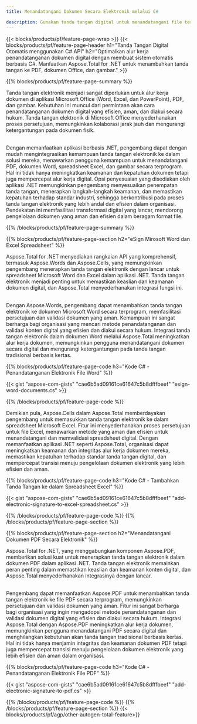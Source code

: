 ```yaml
---
title: Menandatangani Dokumen Secara Elektronik melalui C# 

description: Gunakan tanda tangan digital untuk menandatangani file termasuk Microsoft Word, Excel, PowerPoint, PDF, dan Gambar melalui aplikasi C# Anda. Tambahkan tanda tangan elektronik online melalui aplikasi.
---
```


{{< blocks/products/pf/feature-page-wrap >}}
{{< blocks/products/pf/feature-page-header h1="Tanda Tangan Digital Otomatis menggunakan C# API" h2="Optimalkan alur kerja penandatanganan dokumen digital dengan membuat sistem otomatis berbasis C#. Manfaatkan Aspose.Total for .NET untuk menambahkan tanda tangan ke PDF, dokumen Office, dan gambar." >}}

{{% blocks/products/pf/feature-page-summary %}}

Tanda tangan elektronik menjadi sangat diperlukan untuk alur kerja dokumen di aplikasi Microsoft Office (Word, Excel, dan PowerPoint), PDF, dan gambar. Kebutuhan ini muncul dari permintaan akan cara penandatanganan dokumen digital yang efisien, aman, dan diakui secara hukum. Tanda tangan elektronik di Microsoft Office menyederhanakan proses persetujuan, memungkinkan kolaborasi jarak jauh dan mengurangi ketergantungan pada dokumen fisik. <br /><br />

Dengan memanfaatkan aplikasi berbasis .NET, pengembang dapat dengan mudah mengintegrasikan kemampuan tanda tangan elektronik ke dalam solusi mereka, menawarkan pengguna kemampuan untuk menandatangani PDF, dokumen Word, spreadsheet Excel, dan gambar secara terprogram. Hal ini tidak hanya meningkatkan keamanan dan kepatuhan dokumen tetapi juga mempercepat alur kerja digital. Opsi penyesuaian yang disediakan oleh aplikasi .NET memungkinkan pengembang menyesuaikan penempatan tanda tangan, menerapkan langkah-langkah keamanan, dan memastikan kepatuhan terhadap standar industri, sehingga berkontribusi pada proses tanda tangan elektronik yang lebih andal dan efisien dalam organisasi. Pendekatan ini memfasilitasi transformasi digital yang lancar, mendorong pengelolaan dokumen yang aman dan efisien dalam beragam format file. 

{{% /blocks/products/pf/feature-page-summary  %}}

{{% blocks/products/pf/feature-page-section  h2="eSign Mirosoft Word dan Excel Spreadsheet" %}}

Aspose.Total for .NET menyediakan rangkaian API yang komprehensif, termasuk Aspose.Words dan Aspose.Cells, yang memungkinkan pengembang menerapkan tanda tangan elektronik dengan lancar untuk spreadsheet Microsoft Word dan Excel dalam aplikasi .NET. Tanda tangan elektronik menjadi penting untuk memastikan keaslian dan keamanan dokumen digital, dan Aspose.Total menyederhanakan integrasi fungsi ini.<br /><br />

Dengan Aspose.Words, pengembang dapat menambahkan tanda tangan elektronik ke dokumen Microsoft Word secara terprogram, memfasilitasi persetujuan dan validasi dokumen yang aman. Kemampuan ini sangat berharga bagi organisasi yang mencari metode penandatanganan dan validasi konten digital yang efisien dan diakui secara hukum. Integrasi tanda tangan elektronik dalam dokumen Word melalui Aspose.Total meningkatkan alur kerja dokumen, memungkinkan pengguna menandatangani dokumen secara digital dan mengurangi ketergantungan pada tanda tangan tradisional berbasis kertas.

{{% blocks/products/pf/feature-page-code h3="Kode C# - Penandatanganan Elektronik File Word" %}}

{{< gist "aspose-com-gists" "cae6b5ad09161ce61647c5b8dfffbeef" "esign-word-documents.cs" >}}

{{% /blocks/products/pf/feature-page-code  %}}

Demikian pula, Aspose.Cells dalam Aspose.Total memberdayakan pengembang untuk memasukkan tanda tangan elektronik ke dalam spreadsheet Microsoft Excel. Fitur ini menyederhanakan proses persetujuan untuk file Excel, menawarkan metode yang aman dan efisien untuk menandatangani dan memvalidasi spreadsheet digital. Dengan memanfaatkan aplikasi .NET seperti Aspose.Total, organisasi dapat meningkatkan keamanan dan integritas alur kerja dokumen mereka, memastikan kepatuhan terhadap standar tanda tangan digital, dan mempercepat transisi menuju pengelolaan dokumen elektronik yang lebih efisien dan aman.


{{% blocks/products/pf/feature-page-code h3="Kode C# - Tambahkan Tanda Tangan ke dalam Spreadsheet Excel" %}}

{{< gist "aspose-com-gists" "cae6b5ad09161ce61647c5b8dfffbeef" "add-electronic-signature-to-excel-spreadsheet.cs" >}}

{{% /blocks/products/pf/feature-page-code  %}}
{{% /blocks/products/pf/feature-page-section %}}

{{% blocks/products/pf/feature-page-section  h2="Menandatangani Dokumen PDF Secara Elektronik" %}}

Aspose.Total for .NET, yang menggabungkan komponen Aspose.PDF, memberikan solusi kuat untuk menerapkan tanda tangan elektronik dalam dokumen PDF dalam aplikasi .NET. Tanda tangan elektronik memainkan peran penting dalam memastikan keaslian dan keamanan konten digital, dan Aspose.Total menyederhanakan integrasinya dengan lancar.<br /><br />

Pengembang dapat memanfaatkan Aspose.PDF untuk menambahkan tanda tangan elektronik ke file PDF secara terprogram, memungkinkan persetujuan dan validasi dokumen yang aman. Fitur ini sangat berharga bagi organisasi yang ingin mengadopsi metode penandatanganan dan validasi dokumen digital yang efisien dan diakui secara hukum. Integrasi Aspose.Total dengan Aspose.PDF meningkatkan alur kerja dokumen, memungkinkan pengguna menandatangani PDF secara digital dan menghilangkan kebutuhan akan tanda tangan tradisional berbasis kertas. Hal ini tidak hanya menjamin integritas dan keamanan dokumen PDF tetapi juga mempercepat transisi menuju pengelolaan dokumen elektronik yang lebih efisien dan aman dalam organisasi.

{{% blocks/products/pf/feature-page-code h3="Kode C# - Penandatanganan Elektronik File PDF" %}}

{{< gist "aspose-com-gists" "cae6b5ad09161ce61647c5b8dfffbeef" "add-electronic-signature-to-pdf.cs" >}}

{{% /blocks/products/pf/feature-page-code  %}}
{{% /blocks/products/pf/feature-page-section %}}
{{< blocks/products/pf/agp/other-autogen-total-feature>}}